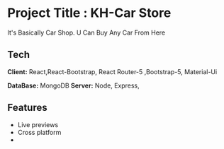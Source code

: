 # Project Title : KH-Car Store

It's Basically Car Shop. U Can Buy Any Car From Here

## Tech 

**Client:** React,React-Bootstrap, React Router-5 ,Bootstrap-5, Material-Ui

**DataBase:** MongoDB
**Server:** Node, Express,

## Features

- Live previews
- Cross platform
- 
